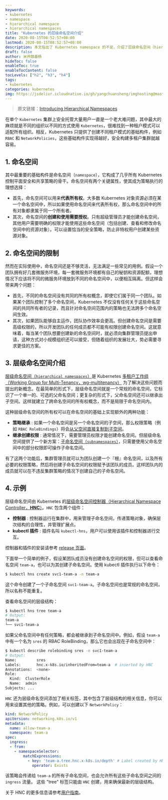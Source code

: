 ```yaml
---
keywords:
- kubernetes
- namespace
- hierarchical namespace
- hierarchical namespaces
title: "Kubernetes 的层级命名空间介绍"
date: 2020-08-15T08:52:57+08:00
lastmod: 2020-08-15T08:52:57+08:00
description: 本文指出了 Kubernetes namespace 的不足，介绍了层级命名空间（hierarchical namespaces）是如何弥补这些不足的。
draft: false
author: 米开朗基杨
hideToc: false
enableToc: true
enableTocContent: false
tocLevels: ["h2", "h3", "h4"]
tags:
- kubernetes
categories: kubernetes
img: https://jsdelivr.icloudnative.io/gh/yangchuansheng/imghosting@master/img/20200817090632.png
---
```


> 原文链接：[Introducing Hierarchical Namespaces](https://kubernetes.io/blog/2020/08/14/introducing-hierarchical-namespaces/)

在单个 `Kubernetes` 集群上安全托管大量用户一直是一个老大难问题，其中最大的麻烦就是不同的组织以不同的方式使用 `Kubernetes`，很难找到一种租户模式可以适配所有组织。相反，Kubernetes 只提供了创建不同租户模式的基础构件，例如 `RBAC` 和 `NetworkPolicies`，这些基础构件实现得越好，安全构建多租户集群就越容易。

## 1. 命名空间

其中最重要的基础构件是命名空间（`namespace`），它构成了几乎所有 Kubernetes 控制平面安全和共享策略的骨干。命名空间有两个关键属性，使其成为策略执行的理想选择：

+ 首先，命名空间可以用来**代表所有权**。大多数 Kubernetes 对象资源必须在某一个命名空间中，所以如果使用命名空间来代表所有权，那么命名空间中的所有对象都隶属于同一个所有者。
+ 其次，命名空间的**创建和使用需要授权**。只有超级管理员才能创建命名空间，其他用户需要明确的权限才能使用这些命名空间（包括创建、查看和修改命名空间中的资源对象）。可以设置恰当的安全策略，防止非特权用户创建某些资源对象。

## 2. 命名空间的限制

然而在实际使用中，命名空间还是不够灵活，无法满足一些常见的用例。假设一个团队拥有好几套微服务环境，每一套微服务环境都有自己的秘钥和资源配额，理想情况下应该将不同的微服务环境放到不同的命名空间中，以便相互隔离。但这样会带来两个问题：

+ 首先，不同的命名空间没有共同的所有权概念，即使它们属于同一个团队。如果某个团队控制了多个命名空间，Kubernetes 不仅没有任何关于这些命名空间的共同所有者的记录，而且针对命名空间范围内的策略也无法跨多个命名空间生效。
+ 其次，如果团队能够自主运作，团队协作效率会更高。但创建命名空间是需要高级权限的，所以开发团队的任何成员都不可能有权限创建命名空间。这就意味着，每当某个团队想要创建新的命名空间时，就必须向集群管理员提出申请，这种方式对小规模组织还可以接受，但随着组织的发展壮大，势必需要寻求更佳的方案。

## 3. 层级命名空间介绍

[层级命名空间（`hierarchical namespaces`）](https://github.com/kubernetes-sigs/multi-tenancy/blob/master/incubator/hnc/docs/user-guide/concepts.md#basic)是 Kubernetes [多租户工作组（Working Group for Multi-Tenancy，wg-multitenancy）](https://github.com/kubernetes-sigs/multi-tenancy) 为了解决这些问题而提出的新概念。在最简单的形式下，层级命名空间就是一个常规的命名空间，它标识了一个单一的、可选的父命名空间；更复杂的形式下，父命名空间还可以继承出子空间。这样就建立了跨命名空间的所有权概念，而不是局限于命名空间内。

这种层级命名空间的所有权可以在命名空间的基础上实现额外的两种功能：

+ **策略继承** : 如果一个命名空间是另一个命名空间的子空间，那么权限策略（例如 `RBAC RoleBindings`）将会[从父空间直接复制到子空间](https://github.com/kubernetes-sigs/multi-tenancy/blob/master/incubator/hnc/docs/user-guide/concepts.md#basic-propagation)。
+ **继承创建权限** : 通常情况下，需要管理员权限才能创建命名空间。但层级命名空间提供了一个新方案：[子命名空间（`subnamespaces`）](https://github.com/kubernetes-sigs/multi-tenancy/blob/master/incubator/hnc/docs/user-guide/concepts.md#basic-subns)，只需要使用父命名空间中的部分权限即可操作子命名空间。

有了这两个功能后，集群管理员就可以为团队创建一个『根』命名空间，以及所有必要的权限策略，然后将创建子命名空间的权限赋予该团队的成员。这样团队内的成员就可以在不违反集群策略的情况下创建自己的子命名空间。

## 4. 示例

层级命名空间由 Kubernetes 的[层级命名空间控制器（Hierarchical Namespace Controller，**HNC**）](https://github.com/kubernetes-sigs/multi-tenancy/tree/master/incubator/hnc)。`HNC` 包含两个组件：

+ **控制器** : 控制器运行在集群中，用来管理子命名空间，传递策略对象，确保层次结构的合理性，并管理扩展点。
+ **kubectl 插件** : 插件名叫 `kubectl-hns`，用户可以使用该插件和控制器进行交互。

控制器和插件的安装请参考 [release 页面](https://github.com/kubernetes-sigs/multi-tenancy/releases)。

下面举一个简单的例子，假设某团队成员没有创建命名空间的权限，但可以查看命名空间 `team-a`，也可以为其创建子命名空间。使用 kubectl 插件执行以下命令：

```bash
$ kubectl hns create svc1-team-a -n team-a
```

这个命令创建了一个子命名空间 `svc1-team-a`。子命名空间也是常规的命名空间，所以名称不能重复。

查看命名空间的层级结构：

```bash
$ kubectl hns tree team-a
# Output:
team-a
└── svc1-team-a
```

如果父命名空间中有任何策略，都会被继承到子命名空间中。例如，假设  `team-a` 中有一个名为 `sres` 的 RBAC RoleBinding，那么它也会出现在子命名空间中：

```bash
$ kubectl describe rolebinding sres -n svc1-team-a
# Output:
Name:         sres
Labels:       hnc.x-k8s.io/inheritedFrom=team-a  # inserted by HNC
Annotations:  <none>
Role:
  Kind:  ClusterRole
  Name:  admin
Subjects: ...
```

`HNC` 还为层级命名空间添加了相关标签，其中包含了层级结构的相关信息，你可以用来设置其他的策略。例如，可以创建以下 `NetworkPolicy`：

```yaml
kind: NetworkPolicy
apiVersion: networking.k8s.io/v1
metadata:
  name: allow-team-a
  namespace: team-a
spec:
  ingress:
  - from:
    - namespaceSelector:
        matchExpressions:
          - key: 'team-a.tree.hnc.x-k8s.io/depth' # Label created by HNC
            operator: Exists
```

该策略会传递给 `team-a` 的所有子命名空间，也会允许所有这些子命名空间之间的 `ingress` 流量。 这些 "tree" 标签只能由 `HNC` 创建，用来确保最新的层级结构。

关于 HNC 的更多信息请参考[用户指南](https://github.com/kubernetes-sigs/multi-tenancy/tree/master/incubator/hnc/docs/user-guide)。